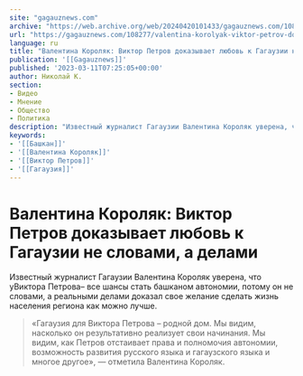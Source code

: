 ```yaml
---
site: "gagauznews.com"
archive: "https://web.archive.org/web/20240420101433/gagauznews.com/108277/valentina-korolyak-viktor-petrov-dokazyvaet-lyubov-k-gagauzii-ne-slovami-a-delami.html"
url: "https://gagauznews.com/108277/valentina-korolyak-viktor-petrov-dokazyvaet-lyubov-k-gagauzii-ne-slovami-a-delami.html"
language: ru
title: "Валентина Короляк: Виктор Петров доказывает любовь к Гагаузии не словами, а делами"
publication: '[[Gagauznews]]'
published: '2023-03-11T07:25:05+00:00'
author: Николай К.
section:
- Видео
- Мнение
- Общество
- Политика
description: "Известный журналист Гагаузии Валентина Короляк уверена, что у Виктора Петрова – все шансы стать башканом автономии, потому он не словами, а реальными делами доказал свое желание сделать жизнь населения региона как можно лучше. «Гагаузия для Виктора Петрова – родной дом. Мы видим, насколько он результативно реализует свои начинания. Мы видим, как Петров отстаивает права и полномочия автономии, возможность развития русского языка и гагаузского языка и многое другое», — отметила Валентина Короляк."
keywords:
- '[[Башкан]]'
- '[[Валентина Короляк]]'
- '[[Виктор Петров]]'
- '[[Гагаузия]]'
---
```


# Валентина Короляк: Виктор Петров доказывает любовь к Гагаузии не словами, а делами

Известный журналист Гагаузии Валентина Короляк уверена, что уВиктора Петрова– все шансы стать башканом автономии, потому он не словами, а реальными делами доказал свое желание сделать жизнь населения региона как можно лучше.

> «Гагаузия для Виктора Петрова – родной дом. Мы видим, насколько он результативно реализует свои начинания. Мы видим, как Петров отстаивает права и полномочия автономии, возможность развития русского языка и гагаузского языка и многое другое», — отметила Валентина Короляк.